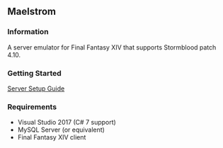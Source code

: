 ## Maelstrom
### Information
A server emulator for Final Fantasy XIV that supports Stormblood patch 4.10.

### Getting Started
[Server Setup Guide](https://github.com/Rawaho/Maelstrom/wiki/Installation)

### Requirements
 * Visual Studio 2017 (C# 7 support)
 * MySQL Server (or equivalent)
 * Final Fantasy XIV client
